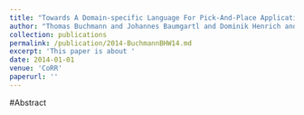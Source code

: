 ```yaml
---
title: "Towards A Domain-specific Language For Pick-And-Place Applications"
author: "Thomas Buchmann and Johannes Baumgartl and Dominik Henrich and Bernhard Westfechtel"
collection: publications
permalink: /publication/2014-BuchmannBHW14.md
excerpt: 'This paper is about '
date: 2014-01-01
venue: 'CoRR'
paperurl: ''
---
```


#Abstract
